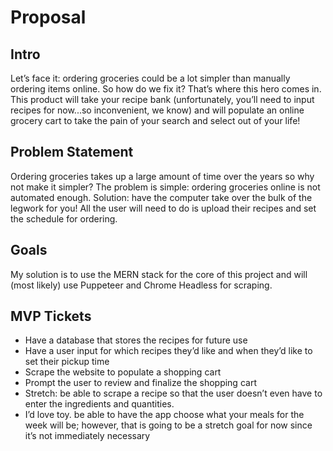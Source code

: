 # Proposal

## Intro

Let’s face it: ordering groceries could be a lot simpler than manually ordering
items online. So how do we fix it? That’s where this hero comes in. This product
will take your recipe bank (unfortunately, you’ll need to input recipes for
now...so inconvenient, we know) and will populate an online grocery cart to take
the pain of your search and select out of your life!

## Problem Statement

Ordering groceries takes up a large amount of time over the years so why not
make it simpler? The problem is simple: ordering groceries online is not
automated enough. Solution: have the computer take over the bulk of the legwork
for you! All the user will need to do is upload their recipes and set the
schedule for ordering.

## Goals

My solution is to use the MERN stack for the core of this project and will (most
likely) use Puppeteer and Chrome Headless for scraping.

## MVP Tickets

- Have a database that stores the recipes for future use
- Have a user input for which recipes they’d like and when they’d like to set
  their pickup time
- Scrape the website to populate a shopping cart
- Prompt the user to review and finalize the shopping cart
- Stretch: be able to scrape a recipe so that the user doesn’t even have to
  enter the ingredients and quantities.
- I’d love toy. be able to have the app choose what your meals for the week will
  be; however, that is going to be a stretch goal for now since it’s not
  immediately necessary
